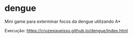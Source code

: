 # dengue
Mini game para exterminar focos da dengue utilizando A*

Execução: https://cruzesqueisso.github.io/dengue/index.html
